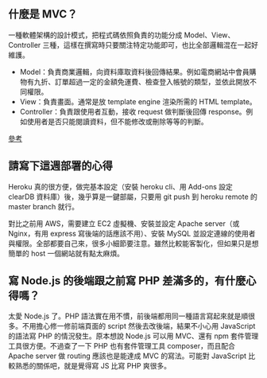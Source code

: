 ## 什麼是 MVC？

一種軟體架構的設計模式，把程式碼依照負責的功能分成 Model、View、Controller 三種，這樣在撰寫時只要關注特定功能即可，也比全部邏輯混在一起好維護。

* Model：負責商業邏輯，向資料庫取資料後回傳結果。例如電商網站中會員購物有九折、訂單超過一定的金額免運費、檢查登入帳號的類型，並依此開放不同權限。
* View：負責畫面。通常是放 template engine 渲染所需的 HTML template。
* Controller：負責跟使用者互動，接收 request 做判斷後回傳 response。例如使用者是否只能閱讀資料，但不能修改或刪除等等的判斷。

[參考](https://tw.alphacamp.co/blog/mvc-model-view-controller)

## 請寫下這週部署的心得

Heroku 真的很方便，做完基本設定（安裝 heroku cli、用 Add-ons 設定 clearDB 資料庫）後，幾乎算是一鍵部屬，只要用 git push 到 heroku remote 的 master branch 就行。

對比之前用 AWS，需要建立 EC2 虛擬機、安裝並設定 Apache server（或 Nginx，有用 express 寫後端的話應該不用）、安裝 MySQL 並設定連線的使用者與權限。全部都要自己來，很多小細節要注意。雖然比較能客製化，但如果只是想簡單的 host 一個網站就有點太麻煩。

## 寫 Node.js 的後端跟之前寫 PHP 差滿多的，有什麼心得嗎？

太愛 Node.js 了。PHP 語法實在用不慣，前後端都用同一種語言寫起來就是順很多。不用擔心修一修前端頁面的 script 然後去改後端，結果不小心用 JavaScript 的語法寫 PHP 的情況發生。原本想說 Node.js 可以用 MVC、還有 npm 套件管理工具很方便。不過查了一下 PHP 也有套件管理工具 composer，而且配合 Apache server 做 routing 應該也是能達成 MVC 的寫法。可能對 JavaScript 比較熟悉的關係吧，就是覺得寫 JS 比寫 PHP 爽很多。
